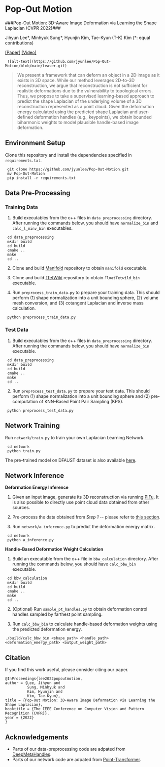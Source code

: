 # Pop-Out Motion
###Pop-Out Motion: 3D-Aware Image Deformation via Learning the Shape Laplacian (CVPR 2022)###

Jihyun Lee*, Minhyuk Sung*, Hyunjin Kim, Tae-Kyun (T-K) Kim (*: equal contributions)

[\[Paper\]](https://arxiv.org/abs/2203.15235) [\[Video\]](https://youtu.be/gHxwHxIZiuM)

     ![alt-text](https://github.com/jyunlee/Pop-Out-Motion/blob/main/teaser.gif)
> We present a framework that can deform an object in a 2D image as it exists in 3D space. While our method leverages 2D-to-3D reconstruction, we argue that reconstruction is not sufficient for realistic deformations due to the vulnerability to topological errors. Thus, we propose to take a supervised learning-based approach to predict the shape Laplacian of the underlying volume of a 3D reconstruction represented as a point cloud. Given the deformation energy calculated using the predicted shape Laplacian and user-defined deformation handles (e.g., keypoints), we obtain bounded biharmonic weights to model plausible handle-based image deformation.


## Environment Setup  
Clone this repository and install the dependencies specified in `requirements.txt`.
<pre><code> git clone https://github.com/jyunlee/Pop-Out-Motion.git
 mv Pop-Out-Motion
 pip install -r requirements.txt </pre></code>


## Data Pre-Processing  
### Training Data
1. Build executables from the c++ files in `data_preprocessing` directory. After running the commands below, you should have  `normalize_bin` and `calc_l_minv_bin` executables.
<pre><code> cd data_preprocessing
 mkdir build
 cd build
 cmake ..
 make
 cd ..</pre></code>
 
2. Clone and build [Manifold](https://github.com/hjwdzh/Manifold) repository to obtain `manifold` executable.

3. Clone and build [fTetWild](https://github.com/wildmeshing/fTetWild) repository to obtain `FloatTetwild_bin` executable.

4. Run `preprocess_train_data.py` to prepare your training data. This should perform (1) shape normalization into a unit bounding sphere, (2) volume mesh conversion, and (3) cotangent Laplacian and inverse mass calculation.
<pre><code> python preprocess_train_data.py </code></pre>
 
### Test Data
1. Build executables from the c++ files in `data_preprocessing` directory. After running the commands below, you should have  `normalize_bin` executable.
<pre><code> cd data_preprocessing
 mkdir build
 cd build
 cmake ..
 make
 cd ..</pre></code>

2. Run `preprocess_test_data.py` to prepare your test data. This should perform (1) shape normalization into a unit bounding sphere and (2) pre-computation of KNN-Based Point Pair Sampling (KPS).
<pre><code> python preprocess_test_data.py </code></pre>

## Network Training
Run `network/train.py` to train your own Laplacian Learning Network.
<pre><code> cd network
 python train.py </pre></code>
The pre-trained model on DFAUST dataset is also available [here](https://github.com/jyunlee/Pop-Out-Motion).


## Network Inference
**Deformation Energy Inference**
1. Given an input image, generate its 3D reconstruction via running [PIFu](https://github.com/shunsukesaito/PIFu). It is also possible to directly use point cloud data obtained from other sources.

2. Pre-process the data obtained from *Step 1* -- please refer to [this section](#test-data).

3. Run `network/a_inference.py` to predict the deformation energy matrix.
<pre><code> cd network
 python a_inference.py </pre></code>
 
**Handle-Based Deformation Weight Calculation**

1. Build an executable from the c++ file in `bbw_calculation` directory. After running the commands below, you should have  `calc_bbw_bin` executable.
<pre><code> cd bbw_calculation
 mkdir build
 cd build
 cmake ..
 make
 cd ..</pre></code>

2. (Optional) Run `sample_pt_handles.py` to obtain deformation control handles sampled by farthest point sampling.

3. Run `calc_bbw_bin` to calculate handle-based deformation weights using the predicted deformation energy. 
```
./build/calc_bbw_bin <shape_path> <handle_path> <deformation_energy_path> <output_weight_path>
```

## Citation
If you find this work useful, please consider citing our paper.
```
@InProceedings{lee2022popoutmotion,
author = {Lee, Jihyun and 
		  Sung, Minhyuk and 
		  Kim, Hyunjin and 
		  Kim, Tae-Kyun},
title = {Pop-Out Motion: 3D-Aware Image Deformation via Learning the Shape Laplacian},
booktitle = {The IEEE Conference on Computer Vision and Pattern Recognition (CVPR)},
year = {2022}
}
```
## Acknowledgements

 - Parts of our data-preprocessing code are adpated from [DeepMetaHandles](https://github.com/Colin97/DeepMetaHandles).
 - Parts of our network code are adpated from [Point-Transformer](https://github.com/POSTECH-CVLab/point-transformer).
